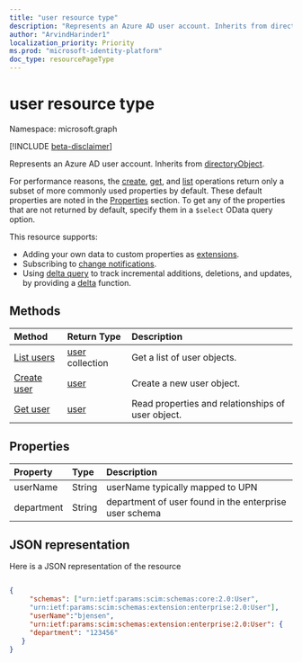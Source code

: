 ```yaml
---
title: "user resource type"
description: "Represents an Azure AD user account. Inherits from directoryObject."
author: "ArvindHarinder1"
localization_priority: Priority
ms.prod: "microsoft-identity-platform"
doc_type: resourcePageType
---
```


# user resource type

Namespace: microsoft.graph

[!INCLUDE [beta-disclaimer](../../includes/beta-disclaimer.md)]

Represents an Azure AD user account. Inherits from [directoryObject](directoryobject.md).

For performance reasons, the [create](../api/user-post-users.md), [get](../api/user-get.md), and [list](../api/user-list.md) operations return only a subset of more commonly used properties by default. These default properties are noted in the [Properties](#properties) section. To get any of the properties that are not returned by default, specify them in a `$select` OData query option.

This resource supports:

- Adding your own data to custom properties as [extensions](/graph/extensibility-overview).
- Subscribing to [change notifications](/graph/webhooks).
- Using [delta query](/graph/delta-query-overview) to track incremental additions, deletions, and updates, by providing a [delta](../api/user-delta.md) function.

## Methods

| Method | Return Type | Description |
|:-------|:------------|:------------|
| [List users](../api/user-list-scim.md) | [user](user-scim.md) collection | Get a list of user objects. |
| [Create user](../api/user-post-users-scim.md) | [user](user-scim.md) | Create a new user object. |
| [Get user](../api/user-get-scim.md) | [user](user-scim.md) | Read properties and relationships of user object. |

## Properties

| Property       | Type    | Description |
|:---------------|:--------|:------------|
| userName | String | userName typically mapped to UPN |
| department | String | department of user found in the enterprise user schema|


## JSON representation

Here is a JSON representation of the resource

```json

{
     "schemas": ["urn:ietf:params:scim:schemas:core:2.0:User",
     "urn:ietf:params:scim:schemas:extension:enterprise:2.0:User"],
     "userName":"bjensen",
     "urn:ietf:params:scim:schemas:extension:enterprise:2.0:User": {
     "department": "123456"
   }
}
```
<!-- uuid: 8fcb5dbc-d5aa-4681-8e31-b001d5168d79
2015-10-25 14:57:30 UTC -->
<!--
{
  "type": "#page.annotation",
  "description": "user resource",
  "keywords": "",
  "section": "documentation",
  "tocPath": "",
  "suppressions": []
}
-->
